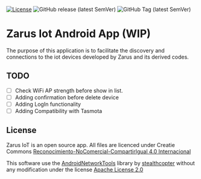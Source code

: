 [![License](https://img.shields.io/badge/license-CC%20BY--NC--SA%204.0-green)](https://creativecommons.org/licenses/by-nc-sa/4.0/deed.es)
![GitHub release (latest SemVer)](https://img.shields.io/github/v/release/AndresDuran53/zarus-iot-app?sort=semver)
![GitHub Tag (latest SemVer)](https://img.shields.io/github/v/tag/AndresDuran53/zarus-iot-app?sort=semver)


# Zarus Iot Android App (WIP)

The purpose of this application is to facilitate the discovery and connections to the iot devices developed by Zarus and its derived codes.

## TODO
- [ ] Check WiFi AP strength before show in list.
- [ ] Adding confirmation before delete device
- [ ] Adding LogIn functionality
- [ ] Adding Compatibility with Tasmota

## License

Zarus IoT is an open source app. All files are licenced under Creatie Commons [Reconocimiento-NoComercial-CompartirIgual 4.0 Internacional](https://creativecommons.org/licenses/by-nc-sa/4.0/deed.es)

This software use the [AndroidNetworkTools](https://github.com/stealthcopter/AndroidNetworkTools) library by [stealthcopter](https://github.com/stealthcopter) without any modification under the license [Apache License 2.0](https://www.apache.org/licenses/LICENSE-2.0)
